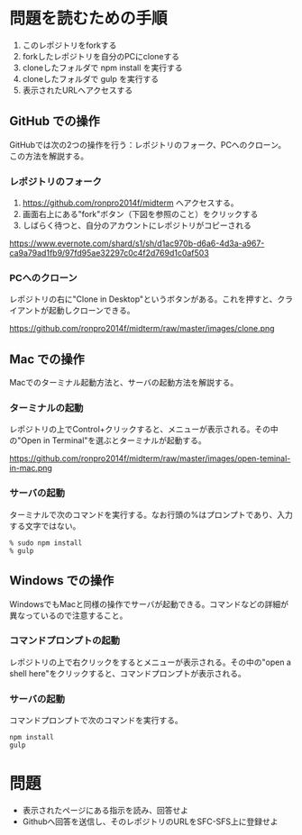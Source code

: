 # 問題を読むための手順

1. このレポジトリをforkする
2. forkしたレポジトリを自分のPCにcloneする
3. cloneしたフォルダで npm install を実行する
4. cloneしたフォルダで gulp を実行する
5. 表示されたURLへアクセスする

## GitHub での操作

GitHubでは次の2つの操作を行う：レポジトリのフォーク、PCへのクローン。この方法を解説する。

### レポジトリのフォーク

1. https://github.com/ronpro2014f/midterm へアクセスする。
2. 画面右上にある"fork"ボタン（下図を参照のこと）をクリックする
3. しばらく待つと、自分のアカウントにレポジトリがコピーされる

https://www.evernote.com/shard/s1/sh/d1ac970b-d6a6-4d3a-a967-ca9a79ad1fb9/97fd95ae32297c0c4f2d769d1c0af503

### PCへのクローン

レポジトリの右に"Clone in Desktop"というボタンがある。これを押すと、クライアントが起動しクローンできる。

https://github.com/ronpro2014f/midterm/raw/master/images/clone.png

## Mac での操作

Macでのターミナル起動方法と、サーバの起動方法を解説する。

### ターミナルの起動

レポジトリの上でControl+クリックすると、メニューが表示される。その中の"Open in Terminal"を選ぶとターミナルが起動する。

https://github.com/ronpro2014f/midterm/raw/master/images/open-teminal-in-mac.png

### サーバの起動

ターミナルで次のコマンドを実行する。なお行頭の%はプロンプトであり、入力する文字ではない。

    % sudo npm install
    % gulp

## Windows での操作

WindowsでもMacと同様の操作でサーバが起動できる。コマンドなどの詳細が異なっているので注意すること。

### コマンドプロンプトの起動

レポジトリの上で右クリックをするとメニューが表示される。その中の"open a shell here"をクリックすると、コマンドプロンプトが表示される。

### サーバの起動

コマンドプロンプトで次のコマンドを実行する。

    npm install
    gulp

# 問題

* 表示されたページにある指示を読み、回答せよ
* Githubへ回答を送信し、そのレポジトリのURLをSFC-SFS上に登録せよ





